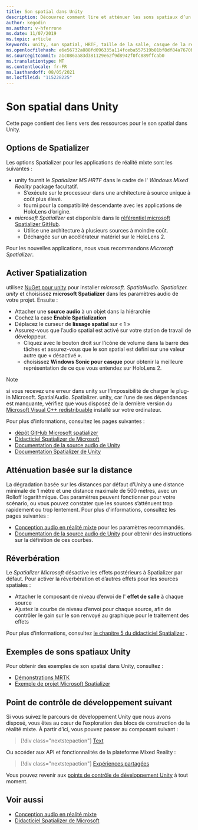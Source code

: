 ```yaml
---
title: Son spatial dans Unity
description: Découvrez comment lire et atténuer les sons spatiaux d’un point 3D spécifique dans votre scène Unity avec des exemples.
author: kegodin
ms.author: v-hferrone
ms.date: 11/07/2019
ms.topic: article
keywords: unity, son spatial, HRTF, taille de la salle, casque de la réalité mixte, casque windows mixed realisation, casque de la réalité virtuelle, MRTK, Shared Computer Toolkit de la réalité mixte, spatializer, réverbération
ms.openlocfilehash: e6e56732a888fd096335a114fceba557519b01bf8df84a7670b9265f46c75a34
ms.sourcegitcommit: a1c086aa83d381129e62f9d8942f0fc889ffcab0
ms.translationtype: MT
ms.contentlocale: fr-FR
ms.lasthandoff: 08/05/2021
ms.locfileid: "115228225"
---
```

# <a name="spatial-sound-in-unity"></a>Son spatial dans Unity

Cette page contient des liens vers des ressources pour le son spatial dans Unity.

## <a name="spatializer-options"></a>Options de Spatializer

Les options Spatializer pour les applications de réalité mixte sont les suivantes :
* unity fournit le *Spatializer MS HRTF* dans le cadre de l' *Windows Mixed Reality* package facultatif.
  * S’exécute sur le processeur dans une architecture à source unique à coût plus élevé.
  * fourni pour la compatibilité descendante avec les applications de HoloLens d’origine.
* *microsoft Spatializer* est disponible dans le [référentiel microsoft Spatializer GitHub](https://github.com/microsoft/spatialaudio-unity).
  * Utilise une architecture à plusieurs sources à moindre coût.
  * Déchargée sur un accélérateur matériel sur le HoloLens 2. 

Pour les nouvelles applications, nous vous recommandons *Microsoft Spatializer*.

## <a name="enable-spatialization"></a>Activer Spatialization

utilisez [NuGet pour unity](https://github.com/GlitchEnzo/NuGetForUnity/releases/latest) pour installer _microsoft. SpatialAudio. Spatializer. unity_ et choisissez **microsoft Spatializer** dans les paramètres audio de votre projet. Ensuite :
* Attacher une **source audio** à un objet dans la hiérarchie
* Cochez la case **Enable Spatialization**
* Déplacez le curseur de **lissage spatial** sur « 1 »
* Assurez-vous que l’audio spatial est activé sur votre station de travail de développeur. 
    * Cliquez avec le bouton droit sur l’icône de volume dans la barre des tâches et assurez-vous que le son spatial est défini sur une valeur autre que « désactivé ». 
    * choisissez **Windows Sonic pour casque** pour obtenir la meilleure représentation de ce que vous entendez sur HoloLens 2.

>[!NOTE]
>si vous recevez une erreur dans unity sur l’impossibilité de charger le plug-in Microsoft. SpatialAudio. Spatializer. unity, car l’une de ses dépendances est manquante, vérifiez que vous disposez de la dernière version du [Microsoft Visual C++ redistribuable](https://support.microsoft.com/en-us/help/2977003/the-latest-supported-visual-c-downloads) installé sur votre ordinateur.

Pour plus d'informations, consultez les pages suivantes :
* [dépôt GitHub Microsoft spatializer](https://github.com/microsoft/spatialaudio-unity)
* [Didacticiel Spatializer de Microsoft](tutorials/unity-spatial-audio-ch1.md)
* [Documentation de la source audio de Unity](https://docs.unity3d.com/2019.3/Documentation/Manual/class-AudioSource.html)
* [Documentation Spatializer de Unity](https://docs.unity3d.com/Manual/VRAudioSpatializer.html)

## <a name="distance-based-attenuation"></a>Atténuation basée sur la distance

La dégradation basée sur les distances par défaut d’Unity a une distance minimale de 1 mètre et une distance maximale de 500 mètres, avec un Rolloff logarithmique. Ces paramètres peuvent fonctionner pour votre scénario, ou vous pouvez constater que les sources s’atténuent trop rapidement ou trop lentement. Pour plus d'informations, consultez les pages suivantes :
* [Conception audio en réalité mixte](../../design/spatial-sound-design.md) pour les paramètres recommandés.
* [Documentation de la source audio de Unity](https://docs.unity3d.com/2019.3/Documentation/Manual/class-AudioSource.html) pour obtenir des instructions sur la définition de ces courbes.

## <a name="reverb"></a>Réverbération

Le _Spatializer Microsoft_ désactive les effets postérieurs à Spatializer par défaut. Pour activer la réverbération et d’autres effets pour les sources spatiales :
* Attacher le composant de niveau d’envoi de l' **effet de salle** à chaque source
* Ajustez la courbe de niveau d’envoi pour chaque source, afin de contrôler le gain sur le son renvoyé au graphique pour le traitement des effets

Pour plus d’informations, consultez [le chapitre 5 du didacticiel Spatializer](tutorials/unity-spatial-audio-ch5.md) .

## <a name="unity-spatial-sound-examples"></a>Exemples de sons spatiaux Unity

Pour obtenir des exemples de son spatial dans Unity, consultez :
* [Démonstrations MRTK](https://github.com/microsoft/MixedRealityToolkit-Unity/tree/mrtk_release/Assets/MixedRealityToolkit.Examples/Demos/Audio)
* [Exemple de projet Microsoft Spatializer](https://github.com/microsoft/spatialaudio-unity/tree/master/Samples/MicrosoftSpatializerSample)

## <a name="next-development-checkpoint"></a>Point de contrôle de développement suivant

Si vous suivez le parcours de développement Unity que nous avons disposé, vous êtes au cœur de l’exploration des blocs de construction de la réalité mixte. À partir d’ici, vous pouvez passer au composant suivant :

> [!div class="nextstepaction"]
> [Text](text-in-unity.md)

Ou accéder aux API et fonctionnalités de la plateforme Mixed Reality :

> [!div class="nextstepaction"]
> [Expériences partagées](shared-experiences-in-unity.md)

Vous pouvez revenir aux [points de contrôle de développement Unity](unity-development-overview.md#2-core-building-blocks) à tout moment.

## <a name="see-also"></a>Voir aussi

* [Conception audio en réalité mixte](../../design/spatial-sound-design.md)
* [Didacticiel Spatializer de Microsoft](tutorials/unity-spatial-audio-ch1.md)
